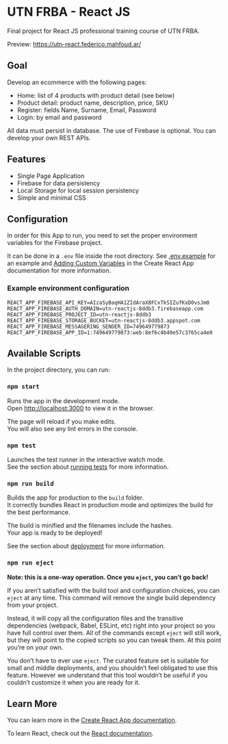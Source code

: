 # UTN FRBA - React JS

Final project for React JS professional training course of UTN FRBA.

Preview: https://utn-react.federico.mahfoud.ar/

## Goal

Develop an ecommerce with the following pages:

- Home: list of 4 products with product detail (see below)
- Product detail: product name, description, price, SKU
- Register: fields Name, Surname, Email, Password
- Login: by email and password

All data must persist in database. The use of Firebase is optional. You can develop your own REST APIs.

## Features

- Single Page Application
- Firebase for data persistency
- Local Storage for local session persistency
- Simple and minimal CSS

## Configuration

In order for this App to run, you need to set the proper environment variables for the Firebase project.

It can be done in a `.env` file inside the root directory. See [.env.example](.env.example) for an example and [Adding Custom Variables](https://create-react-app.dev/docs/adding-custom-environment-variables/) in the Create React App documentation for more information.

### Example environment configuration

```
REACT_APP_FIREBASE_API_KEY=AIzaSyBaqHA1ZIdAraX8FCxTkSIZufKxD0vsJm0
REACT_APP_FIREBASE_AUTH_DOMAIN=utn-reactjs-8ddb3.firebaseapp.com
REACT_APP_FIREBASE_PROJECT_ID=utn-reactjs-8ddb3
REACT_APP_FIREBASE_STORAGE_BUCKET=utn-reactjs-8ddb3.appspot.com
REACT_APP_FIREBASE_MESSAGERING_SENDER_ID=749649779873
REACT_APP_FIREBASE_APP_ID=1:749649779873:web:8ef6c4b40e57c3765ca4e0
```

## Available Scripts

In the project directory, you can run:

### `npm start`

Runs the app in the development mode.\
Open [http://localhost:3000](http://localhost:3000) to view it in the browser.

The page will reload if you make edits.\
You will also see any lint errors in the console.

### `npm test`

Launches the test runner in the interactive watch mode.\
See the section about [running tests](https://facebook.github.io/create-react-app/docs/running-tests) for more information.

### `npm run build`

Builds the app for production to the `build` folder.\
It correctly bundles React in production mode and optimizes the build for the best performance.

The build is minified and the filenames include the hashes.\
Your app is ready to be deployed!

See the section about [deployment](https://facebook.github.io/create-react-app/docs/deployment) for more information.

### `npm run eject`

**Note: this is a one-way operation. Once you `eject`, you can’t go back!**

If you aren’t satisfied with the build tool and configuration choices, you can `eject` at any time. This command will remove the single build dependency from your project.

Instead, it will copy all the configuration files and the transitive dependencies (webpack, Babel, ESLint, etc) right into your project so you have full control over them. All of the commands except `eject` will still work, but they will point to the copied scripts so you can tweak them. At this point you’re on your own.

You don’t have to ever use `eject`. The curated feature set is suitable for small and middle deployments, and you shouldn’t feel obligated to use this feature. However we understand that this tool wouldn’t be useful if you couldn’t customize it when you are ready for it.

## Learn More

You can learn more in the [Create React App documentation](https://facebook.github.io/create-react-app/docs/getting-started).

To learn React, check out the [React documentation](https://reactjs.org/).
